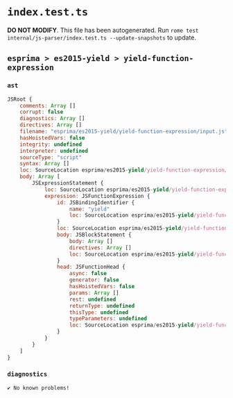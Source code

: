 # `index.test.ts`

**DO NOT MODIFY**. This file has been autogenerated. Run `rome test internal/js-parser/index.test.ts --update-snapshots` to update.

## `esprima > es2015-yield > yield-function-expression`

### `ast`

```javascript
JSRoot {
	comments: Array []
	corrupt: false
	diagnostics: Array []
	directives: Array []
	filename: "esprima/es2015-yield/yield-function-expression/input.js"
	hasHoistedVars: false
	integrity: undefined
	interpreter: undefined
	sourceType: "script"
	syntax: Array []
	loc: SourceLocation esprima/es2015-yield/yield-function-expression/input.js 1:0-2:0
	body: Array [
		JSExpressionStatement {
			loc: SourceLocation esprima/es2015-yield/yield-function-expression/input.js 1:0-1:20
			expression: JSFunctionExpression {
				id: JSBindingIdentifier {
					name: "yield"
					loc: SourceLocation esprima/es2015-yield/yield-function-expression/input.js 1:10-1:15 (yield)
				}
				loc: SourceLocation esprima/es2015-yield/yield-function-expression/input.js 1:1-1:19
				body: JSBlockStatement {
					body: Array []
					directives: Array []
					loc: SourceLocation esprima/es2015-yield/yield-function-expression/input.js 1:17-1:19
				}
				head: JSFunctionHead {
					async: false
					generator: false
					hasHoistedVars: false
					params: Array []
					rest: undefined
					returnType: undefined
					thisType: undefined
					typeParameters: undefined
					loc: SourceLocation esprima/es2015-yield/yield-function-expression/input.js 1:15-1:17
				}
			}
		}
	]
}
```

### `diagnostics`

```
✔ No known problems!

```
